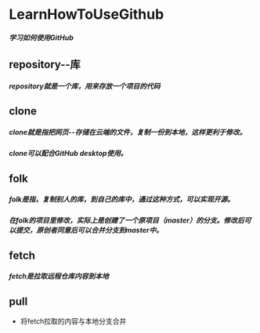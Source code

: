 # LearnHowToUseGithub
##### 学习如何使用GitHub

## repository--库
##### repository就是一个库，用来存放一个项目的代码

## clone

##### clone就是指把网页--存储在云端的文件，复制一份到本地，这样更利于修改。

##### clone可以配合GitHub desktop使用。

## folk
##### folk是指，复制别人的库，到自己的库中，通过这种方式，可以实现开源。

##### 在folk的项目里修改，实际上是创建了一个原项目（master）的分支。修改后可以提交，原创者同意后可以合并分支到master中。


## fetch
##### fetch是拉取远程仓库内容到本地

## pull

- 将fetch拉取的内容与本地分支合并